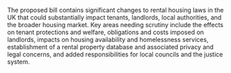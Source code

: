 The proposed bill contains significant changes to rental housing laws in the UK that could substantially impact tenants, landlords, local authorities, and the broader housing market. Key areas needing scrutiny include the effects on tenant protections and welfare, obligations and costs imposed on landlords, impacts on housing availability and homelessness services, establishment of a rental property database and associated privacy and legal concerns, and added responsibilities for local councils and the justice system. 